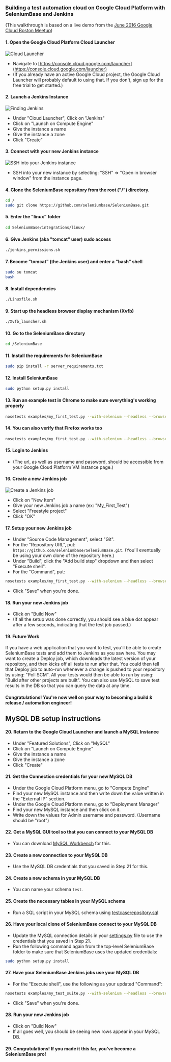 ### Building a test automation cloud on Google Cloud Platform with SeleniumBase and Jenkins

(This walkthrough is based on a live demo from the [June 2016 Google Cloud Boston Meetup](http://www.meetup.com/Boston-Google-Cloud-Meetup/events/230839686/?showDescription=true))

#### 1. Open the Google Cloud Platform Cloud Launcher

![](http://cdn2.hubspot.net/hubfs/100006/images/gcp_cloud_launcher_7.png "Cloud Launcher")

* Navigate to [https://console.cloud.google.com/launcher](https://console.cloud.google.com/launcher)
* (If you already have an active Google Cloud project, the Google Cloud Launcher will probably default to using that. If you don't, sign up for the free trial to get started.)

#### 2. Launch a Jenkins Instance

![](http://cdn2.hubspot.net/hubfs/100006/images/gcp_cloud_launcher_jenkins_3.png "Finding Jenkins")

* Under "Cloud Launcher", Click on "Jenkins"
* Click on "Launch on Compute Engine"
* Give the instance a name
* Give the instance a zone
* Click "Create"

#### 3. Connect with your new Jenkins instance

![](http://cdn2.hubspot.net/hubfs/100006/images/gcp_ssh.png "SSH into your Jenkins instance")

* SSH into your new instance by selecting: "SSH" => "Open in browser window" from the instance page.

#### 4. Clone the SeleniumBase repository from the root ("/") directory.

```bash
cd /
sudo git clone https://github.com/seleniumbase/SeleniumBase.git
```

#### 5. Enter the "linux" folder

```bash
cd SeleniumBase/integrations/linux/
```

#### 6. Give Jenkins (aka "tomcat" user) sudo access

```bash
./jenkins_permissions.sh
```

#### 7. Become "tomcat" (the Jenkins user) and enter a "bash" shell

```bash
sudo su tomcat
bash
```

#### 8. Install dependencies

```bash
./Linuxfile.sh
```

#### 9. Start up the headless browser display mechanism (Xvfb)

```bash
./Xvfb_launcher.sh
```

#### 10. Go to the SeleniumBase directory

```bash
cd /SeleniumBase
```

#### 11. Install the requirements for SeleniumBase

```bash
sudo pip install -r server_requirements.txt
```

#### 12. Install SeleniumBase

```bash
sudo python setup.py install
```

#### 13. Run an example test in Chrome to make sure everything's working properly

```bash
nosetests examples/my_first_test.py --with-selenium --headless --browser=chrome
```

#### 14. You can also verify that Firefox works too

```bash
nosetests examples/my_first_test.py --with-selenium --headless --browser=firefox
```

#### 15. Login to Jenkins

* (The url, as well as username and password, should be accessible from your Google Cloud Platform VM instance page.)

#### 16. Create a new Jenkins job

![](http://cdn2.hubspot.net/hubfs/100006/images/gcp_jenkins_new_job_2.png "Create a Jenkins job")

* Click on "New Item"
* Give your new Jenkins job a name (ex: "My_First_Test")
* Select "Freestyle project"
* Click "OK"

#### 17. Setup your new Jenkins job

* Under "Source Code Management", select "Git".
* For the "Repository URL", put: ``https://github.com/seleniumbase/SeleniumBase.git``. (You'll eventually be using your own clone of the repository here.)
* Under "Build", click the "Add build step" dropdown and then select "Execute shell".
* For the "Command", put:
```bash
nosetests examples/my_first_test.py --with-selenium --headless --browser=chrome
```
* Click "Save" when you're done.

#### 18. Run your new Jenkins job

* Click on "Build Now"
* (If all the setup was done correctly, you should see a blue dot appear after a few seconds, indicating that the test job passed.)

#### 19. Future Work

If you have a web application that you want to test, you'll be able to create SeleniumBase tests and add them to Jenkins as you saw here. You may want to create a Deploy job, which downloads the latest version of your repository, and then kicks off all tests to run after that. You could then tell that Deploy job to auto-run whenever a change is pushed to your repository by using: "Poll SCM". All your tests would then be able to run by using: "Build after other projects are built". You can also use MySQL to save test results in the DB so that you can query the data at any time.

#### Congratulations! You're now well on your way to becoming a build & release / automation engineer!

## MySQL DB setup instructions

#### 20. Return to the Google Cloud Launcher and launch a MySQL Instance

* Under "Featured Solutions", Click on "MySQL"
* Click on "Launch on Compute Engine"
* Give the instance a name
* Give the instance a zone
* Click "Create"

#### 21. Get the Connection credentials for your new MySQL DB

* Under the Google Cloud Platform menu, go to "Compute Engine"
* Find your new MySQL instance and then write down the value written in the "External IP" section.
* Under the Google Cloud Platform menu, go to "Deployment Manager"
* Find your new MySQL instance and then click on it.
* Write down the values for Admin username and password. (Username should be "root")

#### 22. Get a MySQL GUI tool so that you can connect to your MySQL DB

* You can download [MySQL Workbench](http://dev.mysql.com/downloads/tools/workbench/) for this.

#### 23. Create a new connection to your MySQL DB

* Use the MySQL DB credentials that you saved in Step 21 for this.

#### 24. Create a new schema in your MySQL DB

* You can name your schema ``test``.

#### 25. Create the necessary tables in your MySQL schema

* Run a SQL script in your MySQL schema using [testcaserepository.sql](https://raw.githubusercontent.com/seleniumbase/SeleniumBase/master/seleniumbase/core/testcaserepository.sql)

#### 26. Have your local clone of SeleniumBase connect to your MySQL DB

* Update the MySQL connection details in your [settings.py](https://github.com/seleniumbase/SeleniumBase/blob/master/seleniumbase/config/settings.py) file to use the credentials that you saved in Step 21.
* Run the following command again from the top-level SeleniumBase folder to make sure that SeleniumBase uses the updated credentials:

```bash
sudo python setup.py install
```

#### 27. Have your SeleniumBase Jenkins jobs use your MySQL DB

* For the "Execute shell", use the following as your updated "Command":

```bash
nosetests examples/my_test_suite.py --with-selenium --headless --browser=chrome --with-db_reporting --with-testing_base
```

* Click "Save" when you're done.

#### 28. Run your new Jenkins job

* Click on "Build Now"
* If all goes well, you should be seeing new rows appear in your MySQL DB.

#### 29. Congratulations! If you made it this far, you've become a SeleniumBase pro!
